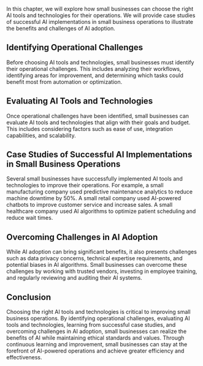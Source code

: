 
In this chapter, we will explore how small businesses can choose the right AI tools and technologies for their operations. We will provide case studies of successful AI implementations in small business operations to illustrate the benefits and challenges of AI adoption.

Identifying Operational Challenges
----------------------------------

Before choosing AI tools and technologies, small businesses must identify their operational challenges. This includes analyzing their workflows, identifying areas for improvement, and determining which tasks could benefit most from automation or optimization.

Evaluating AI Tools and Technologies
------------------------------------

Once operational challenges have been identified, small businesses can evaluate AI tools and technologies that align with their goals and budget. This includes considering factors such as ease of use, integration capabilities, and scalability.

Case Studies of Successful AI Implementations in Small Business Operations
--------------------------------------------------------------------------

Several small businesses have successfully implemented AI tools and technologies to improve their operations. For example, a small manufacturing company used predictive maintenance analytics to reduce machine downtime by 50%. A small retail company used AI-powered chatbots to improve customer service and increase sales. A small healthcare company used AI algorithms to optimize patient scheduling and reduce wait times.

Overcoming Challenges in AI Adoption
------------------------------------

While AI adoption can bring significant benefits, it also presents challenges such as data privacy concerns, technical expertise requirements, and potential biases in AI algorithms. Small businesses can overcome these challenges by working with trusted vendors, investing in employee training, and regularly reviewing and auditing their AI systems.

Conclusion
----------

Choosing the right AI tools and technologies is critical to improving small business operations. By identifying operational challenges, evaluating AI tools and technologies, learning from successful case studies, and overcoming challenges in AI adoption, small businesses can realize the benefits of AI while maintaining ethical standards and values. Through continuous learning and improvement, small businesses can stay at the forefront of AI-powered operations and achieve greater efficiency and effectiveness.
